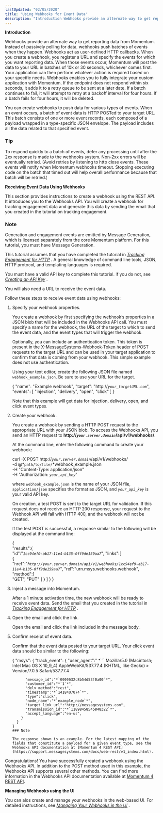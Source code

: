 ```yaml
---
lastUpdated: "02/05/2020"
title: "Using Webhooks for Event Data"
description: "Introduction Webhooks provide an alternate way to get reporting data from Momentum Instead of passively polling for data webhooks push batches of events when they happen Webhooks act as user defined HTTP callbacks When you create a webhook you register a URL and specify the events for which you want..."
---
```


**Introduction**

Webhooks provide an alternate way to get reporting data from Momentum. Instead of passively polling for data, webhooks push batches of events when they happen. Webhooks act as user-defined HTTP callbacks. When you create a webhook, you register a URL and specify the events for which you want reporting data. When those events occur, Momentum will post the data to your URL in batches of 10k or 30 seconds, whichever comes first. Your application can then perform whatever action is required based on your specific needs. Webhooks enables you to fully integrate your custom application with Momentum. If the endpoint does not respond within six seconds, it adds it to a retry queue to be sent at a later date. If a batch continues to fail, it will attempt to retry at a backoff interval for four hours. If a batch fails for four hours, it will be deleted.

You can create webhooks to push data for various types of events. When an event occurs, a batch of event data is HTTP POSTed to your target URL. This batch consists of one or more event records, each composed of a payload wrapped in a type-specific JSON envelope. The payload includes all the data related to that specified event.

### Tip

To respond quickly to a batch of events, defer any processing until after the 2xx response is made to the webhooks system. Non-2xx errors will be eventually retried. (Avoid retries by listening to http close events. These events will notify when Momentum webhooks timeout. Stopping executing code on the batch that timed out will help overall performance because that batch will be retried.)

**Receiving Event Data Using Webhooks** 

This section provides instructions to create a webhook using the REST API. It introduces you to the Webhooks API. You will create a webhook for tracking engagement data and generate this data by sending the email that you created in the tutorial on tracking engagement.

### Note

Generation and engagement events are emitted by Message Generation, which is licensed separately from the core Momentum platform. For this tutorial, you must have Message Generation.

This tutorial assumes that you have completed the tutorial in [*Tracking Engagement for HTTP*](/momentum/4/engagement-tracking-http) . A general knowledge of command line tools, JSON, HTTP protocol, and templating languages is required.

You must have a valid API key to complete this tutorial. If you do not, see [*Creating an API Key*](/momentum/4/create-apikey) .

You will also need a URL to receive the event data.

Follow these steps to receive event data using webhooks:

1.  Specify your webhook properties.

    You create a webhook by first specifying the webhook’s properties in a JSON blob that will be included in the Webhooks API call. You must specify a name for the webhook, the URL of the target to which to send the event data, and the event types that will trigger the webhook.

    Optionally, you can include an authentication token. This token is present in the X-MessageSystems-Webhook-Token header of POST requests to the target URL and can be used in your target application to confirm that data is coming from your webhook. This simple example does not use authentication.

    Using your text editor, create the following JSON file named `webhook_example.json`. Be sure to use your URL for the target.

    {
      "name": "Example webhook",
      "target": "http://*`your_targetURL.com`*",
      "events": [
        "injection",
        "delivery",
        "open",
        "click"
      ]
    }

    Note that this example will get data for injection, delivery, open, and click event types.

2.  Create your webhook.

    You create a webhook by sending a HTTP POST request to the appropriate URL with your JSON blob. To access the Webhooks API, you send an HTTP request to **http://*`your.server.domain`*/api/v1/webhooks/**.

    At the command line, enter the following command to create your webhook:

    curl -X POST http://*`your.server.domain`*/api/v1/webhooks/ \
    -d @*`path/to/file/`*webhook_example.json \
    -H "Content-Type: application/json" \
    -H "Authorization: *`your_api_key`*"

    where `webhook_example.json` is the name of your JSON file, `application/json` specifies the format as JSON, and *`your_api_key`* is your valid API key.

    On creation, a test POST is sent to the target URL for validation. If this request does not receive an HTTP 200 response, your request to the Webhook API will fail with HTTP 400, and the webhook will not be created.

    If the test POST is successful, a response similar to the following will be displayed at the command line:

    {  
       "results":{  
          "id":"*`1cc94ef0-ab17-11e4-b135-0ff9de159aa7`*",
          "links":[  
             {  
                "href":"*`http://your.server.domain/api/v1/webhooks/1cc94ef0-ab17-11e4-b135-0ff9de159aa7`*",
                "rel":"urn.msys.webhooks.webhook",
                "method":[  
                   "GET",
                   "PUT"
                ]
             }
          ]
       }
    }
3.  Inject a message into Momentum.

    After a 1 minute activation time, the new webhook will be ready to receive event data. Send the email that you created in the tutorial in [*Tracking Engagement for HTTP*](/momentum/4/engagement-tracking-http) .

4.  Open the email and click the link.

    Open the email and click the link included in the message body.

5.  Confirm receipt of event data.

    Confirm that the event data posted to your target URL. Your click event data should be similar to the following:

    {
     "msys": {
      "track_event": {
          "user_agent":"                                                                                                                                     *```
    Mozilla/5.0 (Macintosh; Intel Mac OS X 10_9_4) AppleWebKit/537.77.4 (KHTML, like Gecko) »
            Version/7.0.5 Safari/537.77.4
    ```*                                                                                                                                     ",
          "message_id":"*`0000632c8b54d53f0a00`*",
          "customer_id":"*`1`*",
          "delv_method":"rest",
          "timestamp":"*`1418407074`*",
          "type":"click",
          "node_name":"*`example_node`*",
          "target_link_url":"http://messagesystems.com",
          "transmission_id":"*`11898458545848322`*",
          "accept_language":"en-us",
        }
      }
    }
    ### Note

    The response shown is an example. For the latest mapping of the fields that constitute a payload for a given event type, see the Webhooks API documentation at [Momentum 4 REST API](https://support.messagesystems.com/docs/web-rest/v1_index.html).

Congratulations! You have successfully created a webhook using the Webhooks API. In addition to the POST method used in this example, the Webhooks API supports several other methods. You can find more information in the Webhooks API documentation available at [Momentum 4 REST API](https://support.messagesystems.com/docs/web-rest/v1_index.html).

**Managing Webhooks using the UI** 

You can alos create and manage your webhooks in the web-based UI. For detailed instructions, see [*Managing Your Webhooks in the UI*](/momentum/4/web-ui-webhooks) .